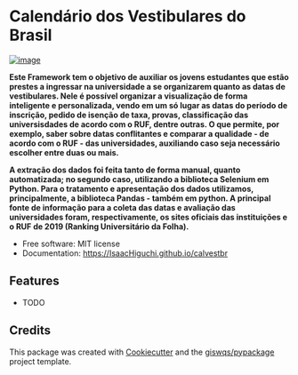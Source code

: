# Calendário dos Vestibulares do Brasil


[![image](https://img.shields.io/pypi/v/calvestbr.svg)](https://pypi.python.org/pypi/calvestbr)


**Este Framework tem o objetivo de auxiliar os jovens estudantes que estão prestes a ingressar na universidade a se organizarem quanto as datas de vestibulares.
Nele é possível organizar a visualização de forma inteligente e personalizada, vendo em um só lugar as datas do período de inscrição, pedido de isenção de taxa, provas, classificação das universisdades de acordo com o RUF, dentre outras. O que permite, por exemplo, saber sobre datas conflitantes e comparar a qualidade - de acordo com o RUF - das universidades, auxiliando caso seja necessário escolher entre duas ou mais.**

**A extração dos dados foi feita tanto de forma manual, quanto automatizada; no segundo caso, utilizando a biblioteca Selenium em Python. Para o tratamento e apresentação dos dados utilizamos, principalmente, a biblioteca Pandas - também em python.
A principal fonte de informação para a coleta das datas e avaliação das universidades foram, respectivamente, os sites oficiais das instituições e o RUF de 2019 (Ranking Universitário da Folha).**


-   Free software: MIT license
-   Documentation: https://IsaacHiguchi.github.io/calvestbr
    

## Features

-   TODO

## Credits

This package was created with [Cookiecutter](https://github.com/cookiecutter/cookiecutter) and the [giswqs/pypackage](https://github.com/giswqs/pypackage) project template.
